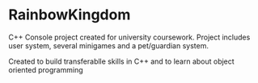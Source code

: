 # RainbowKingdom

C++ Console project created for university coursework.
Project includes user system, several minigames and a pet/guardian system.

Created to build transferablle skills in C++ and to learn about object oriented programming
